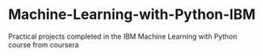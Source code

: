 # Machine-Learning-with-Python-IBM
Practical projects completed in the IBM Machine Learning with Python course from coursera
